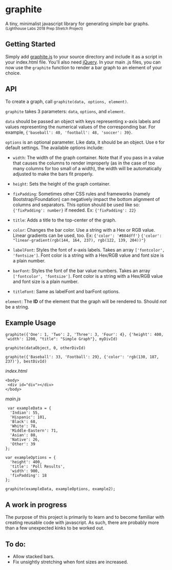 # graphite
A tiny, minimalist javascript library for generating simple bar graphs.\
<sub>(Lighthouse Labs 2018 Prep Stretch Project)</sub>

## Getting Started
Simply add [graphite.js](https://github.com/jonathandannel/graphite/blob/master/graphite.js) to your source directory and include it as a script in your index.html file. You'll also need [jQuery](https://github.com/jquery/jquery). In your main .js files, you can now use the `graphite` function to render a bar graph to an element of your choice.

## API
To create a graph, call `graphite(data, options, element)`.

`graphite` takes 3 parameters: `data`, `options`, and `element`.

`data` should be passed an object with keys representing x-axis labels and values representing the numerical values of the corresponding bar. For example, `{'baseball': 40, 'football': 48, 'soccer': 39}`.

`options` is an optional parameter. Like data, it should be an object. Use `0` for default settings. The available options include:

- `width`: The width of the graph container. Note that if you pass in a value that causes the columns to render improperly (as in the case of too many columns for too small of a width), the width will be automatically adjusted to make the bars fit properly.

- `height`: Sets the height of the graph container.

- `fixPadding`: Sometimes other CSS rules and frameworks (namely Bootstrap/Foundation) can negatively impact the bottom alignment of columns and separators. This option should be used like so: `{'fixPadding': number}` if needed. Ex: `{'fixPadding': 22}`

- `title`: Adds a title to the top-center of the graph.

- `color`: Changes the bar color. Use a string with a Hex or RGB value. Linear gradients can be used, too. Ex: `{'color': '#884dff'}` `{'color': "linear-gradient(rgb(144, 164, 237), rgb(122, 139, 204))"}`

- `labelFont`: Styles the font of x-axis labels. Takes an array `['fontcolor', 'fontsize']`. Font color is a string with a Hex/RGB value and font size is a plain number.

- `barFont`: Styles the font of the bar value numbers. Takes an array `['fontcolor', 'fontsize']`. Font color is a string with a Hex/RGB value and font size is a plain number.

- `titleFont`: Same as labelFont and barFont options.

`element`: The <b>ID</b> of the element that the graph will be rendered to. Should *not* be a string.

## Example Usage

 `graphite({'One': 1, 'Two': 2, 'Three': 3, 'Four': 4}, {'height': 400, 'width': 1200, "title": "Simple Graph"}, myDivId)`

 `graphite(dataObject, 0, otherDivId)`

 `graphite({'Baseball': 33, 'Football': 29}, {'color': 'rgb(130, 187, 237)'}, bestDivId)`

 *index.html*
 ```
 <body>
  <div id="div"></div>
 </body>
 ```
 *main.js*
 ```
  var exampleData = {
   'Indian': 55,
   'Hispanic': 101,
   'Black': 68,
   'White': 78,
   'Middle-Eastern': 71,
   'Asian': 80,
   'Native': 26,
   'Other': 39
 };

 var exampleOptions = {
   'height': 400,
   'title': 'Poll Results',
   'width': 900,
   'fixPadding': 18
 };

 graphite(exampleData, exampleOptions, example2);
 ```

## A work in progress

The purpose of this project is primarily to learn and to become familiar with creating reusable code with javascript. As such, there are probably more than a few unexpected kinks to be worked out.

## To do:

- Allow stacked bars.
- Fix unsightly stretching when font sizes are increased.

